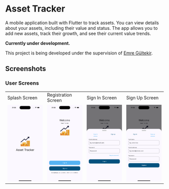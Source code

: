 # Asset Tracker

A mobile application built with Flutter to track assets. You can view details about your assets, including their value and status. The app allows you to add new assets, track their growth, and see their current value trends.

**Currently under development.**

This project is being developed under the supervision of [Emre Gültekir](https://github.com/E-MRE).

## Screenshots

### User Screens
<table>
  <tr>
    <td>Splash Screen</td>
    <td>Registration Screen</td>
    <td>Sign In Screen</td>
    <td>Sign Up Screen</td>
  </tr>
  <tr>
    <td width="25%"><img src="readme_images/splash-screen.png" alt="Splash Screen" width="200"></td>
    <td width="25%"><img src="readme_images/registration-screen.png" alt="Registration Screen" width="200"></td>
    <td width="25%"><img src="readme_images/signin-window.png" alt="Sign In Screen" width="200"></td>
    <td width="25%"><img src="readme_images/signup-window.png" alt="Sign Up Screen" width="200"></td>
  </tr>
</table>


